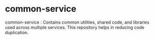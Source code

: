 # common-service
common-service : Contains common utilities, shared code, and libraries used across multiple services. This repository helps in reducing code duplication.
